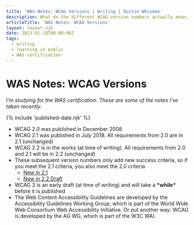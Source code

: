 ```yaml
---
title: 'WAS Notes: WCAG Versions | Writing | Dustin Whisman'
description: What do the different WCAG version numbers actually mean, and which ones apply right now?
articleTitle: 'WAS Notes: WCAG Versions'
layout: layout.njk
date: 2023-01-18T00:00:00Z
tags:
  - writing
  - learning in public
  - WAS certification
---
```


# WAS Notes: WCAG Versions

_I'm studying for the WAS certification. These are some of the notes I've taken recently._

{% include 'published-date.njk' %}

- WCAG 2.0 was published in December 2008
- WCAG 2.1 was published in July 2018. All requirements from 2.0 are in 2.1 (unchanged)
- WCAG 2.2 is in the works (at time of writing). All requirements from 2.0 and 2.1 will be in 2.2 (unchanged)
- These subsequent version numbers only add new success criteria, so if you meet the 2.1 criteria, you also meet the 2.0 criteria
  - [New in 2.1](https://www.w3.org/WAI/standards-guidelines/wcag/new-in-21/)
  - [New in 2.2 Draft](https://www.w3.org/WAI/standards-guidelines/wcag/new-in-22/)
- WCAG 3 is an early draft (at time of writing) and will take a **\***while**\*** before it is published
- The Web Content Accessibility Guidelines are developed by the Accessibility Guidelines Working Group, which is part of the World Wide Web Consortium Web Accessibility Initiative. Or put another way: WCAG is developed by the AG WG, which is part of the W3C WAI.
